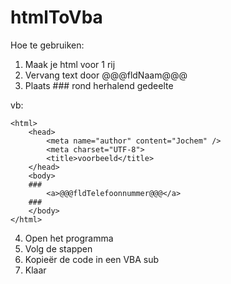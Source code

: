 # htmlToVba
Hoe te gebruiken:
1.	Maak je html voor 1 rij
2. 	Vervang text door @@@fldNaam@@@
3.	Plaats ### rond herhalend gedeelte

vb:
<!DOCTYPE html>
    <html>
        <head>
            <meta name="author" content="Jochem" />
            <meta charset="UTF-8">
            <title>voorbeeld</title>
        </head>
        <body>
        ###
	        <a>@@@fldTelefoonnummer@@@</a>
        ###
        </body>
    </html>

4.	Open het programma
5.	Volg de stappen
6. 	Kopieër de code in een VBA sub
7.	Klaar
